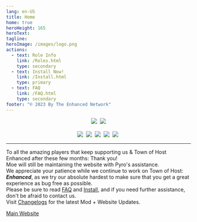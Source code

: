 ```yaml
---
lang: en-US
title: Home
home: true
heroHeight: 165
heroText:
tagline:
heroImage: /images/logo.png
actions:
  - text: Role Info
    link: /Roles.html
    type: secondary
  - text: Install Now!
    link: /Install.html
    type: primary
  - text: FAQ
    link: /FAQ.html
    type: secondary
footer: "© 2023 By The Enhanced Network"
---
```


<div align="center">
  <a href="https://discord.gg/tohe" target="_blank" ><img src="https://img.shields.io/badge/Discord%20-%231DA1F2.svg?&style=for-the-badge&logo=discord&logoColor=white&color=5662f6" /></a>&nbsp;
  <a href="https://github.com/0xDrMoe/TownofHost-Enhanced" target="_blank"><img src="https://img.shields.io/badge/Github%20-%231DA1F2.svg?&style=for-the-badge&logo=github&logoColor=white&color=181717" /></a>
  <!-- Where's the image file for this button?
  <a href="https://weareten.ca/TOHE/" target="_blank"><img src="#" /></a>&nbsp;-->
  <br><br>
  <a href="https://www.tiktok.com/@TOHEnhanced" target="_blank"><img src="https://img.shields.io/badge/TikTok%20-%231DA1F2.svg?&style=for-the-badge&logo=tiktok&logoColor=white&color=000000" /></a>&nbsp;
  <a href="https://twitter.com/TOHEnhanced" target="_blank" ><img src="https://img.shields.io/badge/Twitter%20-%231DA1F2.svg?&style=for-the-badge&logo=twitter&logoColor=white&color=1DA1F2" /></a>&nbsp;
  <a href="https://www.reddit.com/r/TOHE/" target="_blank"><img src="https://img.shields.io/badge/Reddit%20-%231DA1F2.svg?&style=for-the-badge&logo=reddit&logoColor=white&color=ff4404" /></a>&nbsp;
  <a href="https://www.youtube.com/@TOHEnhanced" target="_blank"><img src="https://img.shields.io/badge/YouTube%20-%231DA1F2.svg?&style=for-the-badge&logo=youtube&logoColor=white&color=FF0000" /></a>&nbsp;
  <a href="https://www.instagram.com/tohenhanced/" target="_blank"><img src="https://img.shields.io/badge/Instagram-E4405F?style=for-the-badge&logo=instagram&logoColor=white&color=F56040" /></a>&nbsp;
  <div></div>
</div>

---

To all the amazing players that keep supporting us & Town of Host Enhanced after these few months: Thank you!<br>
Moe will still be maintaining the website with Pyro's assistance.<br>
We appreciate your patience while we continue to work on Town of Host: ***Enhanced***, as we try our absolute hardest to make sure that you get a great experience as bug free as possible.<br>
Please be sure to read [FAQ](/FAQ) and [Install](/Install), and if you need further assistance, don't be afraid to contact us.<br>
Visit [Changelogs](/Changelogs) for the latest Mod + Website Updates.

[Main Website](https://weareten.ca/)